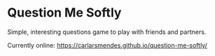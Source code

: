 # Question Me Softly
Simple, interesting questions game to play with friends and partners.

Currently online: https://carlarsmendes.github.io/question-me-softly/
